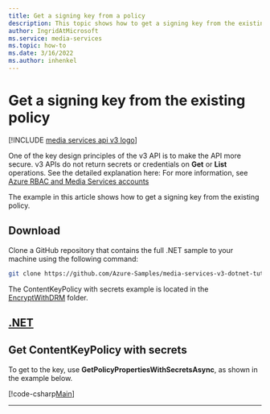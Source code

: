 ```yaml
---
title: Get a signing key from a policy
description: This topic shows how to get a signing key from the existing policy using Media Services v3.
author: IngridAtMicrosoft
ms.service: media-services
ms.topic: how-to
ms.date: 3/16/2022
ms.author: inhenkel
---
```


# Get a signing key from the existing policy

[!INCLUDE [media services api v3 logo](./includes/v3-hr.md)]

One of the key design principles of the v3 API is to make the API more secure. v3 APIs do not return secrets or credentials on **Get** or **List** operations. See the detailed explanation here: For more information, see [Azure RBAC and Media Services accounts](security-rbac-concept.md)

The example in this article shows how to get a signing key from the existing policy.

## Download

Clone a GitHub repository that contains the full .NET sample to your machine using the following command:

 ```bash
 git clone https://github.com/Azure-Samples/media-services-v3-dotnet-tutorials.git
 ```

The ContentKeyPolicy with secrets example is located in the [EncryptWithDRM](https://github.com/Azure-Samples/media-services-v3-dotnet-tutorials/tree/main/AMSV3Tutorials/EncryptWithDRM) folder.

## [.NET](#tab/net/)

## Get ContentKeyPolicy with secrets

To get to the key, use **GetPolicyPropertiesWithSecretsAsync**, as shown in the example below.

[!code-csharp[Main](~/../media-services-v3-dotnet-tutorials/AMSV3Tutorials/EncryptWithDRM/Program.cs#GetOrCreateContentKeyPolicy)]

---
